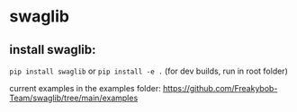 # swaglib

## install swaglib:
```pip install swaglib```
or
```pip install -e .``` (for dev builds, run in root folder)

current examples in the examples folder: https://github.com/Freakybob-Team/swaglib/tree/main/examples
